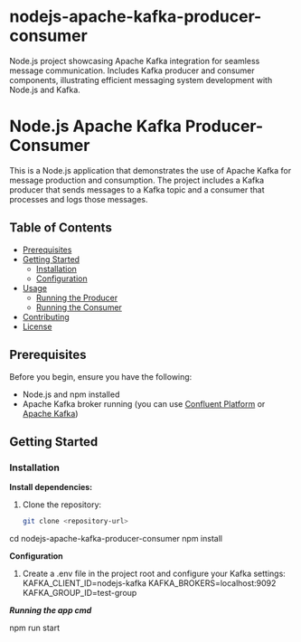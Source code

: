 # nodejs-apache-kafka-producer-consumer
Node.js project showcasing Apache Kafka integration for seamless message communication. Includes Kafka producer and consumer components, illustrating efficient messaging system development with Node.js and Kafka.

# Node.js Apache Kafka Producer-Consumer

This is a Node.js application that demonstrates the use of Apache Kafka for message production and consumption. The project includes a Kafka producer that sends messages to a Kafka topic and a consumer that processes and logs those messages.

## Table of Contents

- [Prerequisites](#prerequisites)
- [Getting Started](#getting-started)
  - [Installation](#installation)
  - [Configuration](#configuration)
- [Usage](#usage)
  - [Running the Producer](#running-the-producer)
  - [Running the Consumer](#running-the-consumer)
- [Contributing](#contributing)
- [License](#license)

## Prerequisites

Before you begin, ensure you have the following:

- Node.js and npm installed
- Apache Kafka broker running (you can use [Confluent Platform](https://www.confluent.io/download/) or [Apache Kafka](https://kafka.apache.org/downloads))

## Getting Started

### Installation

**Install dependencies:**

1. Clone the repository:

   ```bash
   git clone <repository-url>

cd nodejs-apache-kafka-producer-consumer
npm install

**Configuration**
1. Create a .env file in the project root and configure your Kafka settings:
KAFKA_CLIENT_ID=nodejs-kafka
KAFKA_BROKERS=localhost:9092
KAFKA_GROUP_ID=test-group

**_Running the app cmd_**

npm run start

